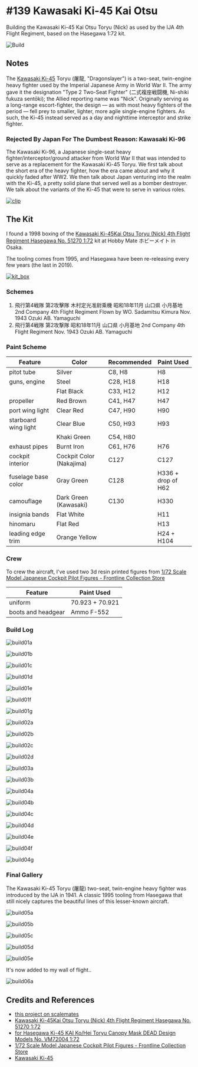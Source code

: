 # #139 Kawasaki Ki-45 Kai Otsu

Building the Kawasaki Ki-45 Kai Otsu Toryu (Nick) as used by the IJA 4th Flight Regiment, based on the Hasegawa 1:72 kit.

![Build](./assets/Ki45KaiOtsu_build.jpg?raw=true)

## Notes

The [Kawasaki Ki-45](https://en.wikipedia.org/wiki/Kawasaki_Ki-45) Toryu (屠龍, "Dragonslayer") is a two-seat, twin-engine heavy fighter used by the Imperial Japanese Army in World War II. The army gave it the designation "Type 2 Two-Seat Fighter" (二式複座戦闘機, Ni-shiki fukuza sentōki); the Allied reporting name was "Nick". Originally serving as a long-range escort-fighter, the design — as with most heavy fighters of the period — fell prey to smaller, lighter, more agile single-engine fighters. As such, the Ki-45 instead served as a day and nighttime interceptor and strike fighter.

### Rejected By Japan For The Dumbest Reason: Kawasaki Ki-96

The Kawasaki Ki-96, a Japanese single-seat heavy fighter/interceptor/ground attacker from World War II that was intended to serve as a replacement for the Kawasaki Ki-45 Toryu. We first talk about the short era of the heavy fighter, how the era came about and why it quickly faded after WW2. We then talk about Japan venturing into the realm with the Ki-45, a pretty solid plane that served well as a bomber destroyer. We talk about the variants of the Ki-45 that were to serve in various roles.

[![clip](https://img.youtube.com/vi/9RkWZgAGorA/0.jpg)](https://www.youtube.com/watch?v=9RkWZgAGorA)

## The Kit

I found a 1998 boxing of the
[Kawasaki Ki-45Kai Otsu Toryu (Nick) 4th Flight Regiment Hasegawa No. 51270 1:72](https://www.scalemates.com/kits/hasegawa-51270-kawasaki-ki-45kai-otsu-toryu-nick-4th-flight-regiment--177786)
kit at Hobby Mate ホビーメイト in Osaka.

The tooling comes from 1995, and Hasegawa have been re-releasing every few years (the last in 2019).

[![kit_box](./assets/kit_box.jpg)](https://www.scalemates.com/kits/hasegawa-51270-kawasaki-ki-45kai-otsu-toryu-nick-4th-flight-regiment--177786)

### Schemes

1. 飛行第4戦隊 第2攻擊隊 木村定光准尉乘機 昭和18年11月 山口県 小月基地 2nd Company 4th Flight Regiment Flown by WO. Sadamitsu Kimura Nov. 1943 Ozuki AB. Yamaguchi
2. 飛行第4戦隊 第2攻撃隊 昭和18年11月 山口県 小月基地 2nd Company 4th Flight Regiment Nov. 1943 Ozuki AB. Yamaguchi

### Paint Scheme

| Feature               | Color                    | Recommended | Paint Used |
|-----------------------|--------------------------|-------------|------------|
| pitot tube            | Silver                   | C8, H8      | H8         |
| guns, engine          | Steel                    | C28, H18    | H18        |
|                       | Flat Black               | C33, H12    | H12        |
| propeller             | Red Brown                | C41, H47    | H47        |
| port wing light       | Clear Red                | C47, H90    | H90        |
| starboard wing light  | Clear Blue               | C50, H93    | H93        |
|                       | Khaki Green              | C54, H80    | |
| exhaust pipes         | Burnt Iron               | C61, H76    | H76        |
| cockpit interior      | Cockpit Color (Nakajima) | C127        | C127       |
| fuselage base color   | Gray Green               | C128        | H336 + drop of H62 |
| camouflage            | Dark Green (Kawasaki)    | C130        | H330       |
| insignia bands        | Flat White               |             | H11        |
| hinomaru              | Flat Red                 |             | H13        |
| leading edge trim     | Orange Yellow            |             | H24 + H104 |

### Crew

To crew the aircraft, I've used two 3d resin printed figures from
[1/72 Scale Model Japanese Cockpit Pilot Figures - Frontline Collection Store](https://www.aliexpress.com/item/1005006220262721.html)

| Feature               | Paint Used      |
|-----------------------|-----------------|
| uniform               | 70.923 + 70.921 |
| boots and headgear    | Ammo F-552      |

### Build Log

![build01a](./assets/build01a.jpg?raw=true)

![build01b](./assets/build01b.jpg?raw=true)

![build01c](./assets/build01c.jpg?raw=true)

![build01d](./assets/build01d.jpg?raw=true)

![build01e](./assets/build01e.jpg?raw=true)

![build01f](./assets/build01f.jpg?raw=true)

![build01g](./assets/build01g.jpg?raw=true)

![build02a](./assets/build02a.jpg?raw=true)

![build02b](./assets/build02b.jpg?raw=true)

![build02c](./assets/build02c.jpg?raw=true)

![build02d](./assets/build02d.jpg?raw=true)

![build03a](./assets/build03a.jpg?raw=true)

![build03b](./assets/build03b.jpg?raw=true)

![build04a](./assets/build04a.jpg?raw=true)

![build04b](./assets/build04b.jpg?raw=true)

![build04c](./assets/build04c.jpg?raw=true)

![build04d](./assets/build04d.jpg?raw=true)

![build04e](./assets/build04e.jpg?raw=true)

![build04f](./assets/build04f.jpg?raw=true)

![build04g](./assets/build04g.jpg?raw=true)

### Final Gallery

The Kawasaki Ki-45 Toryu (屠龍) two-seat, twin-engine heavy fighter was introduced by the IJA in 1941.
A classic 1995 tooling from Hasegawa that still nicely captures the beautiful lines of this lesser-known aircraft.

![build05a](./assets/build05a.jpg?raw=true)

![build05b](./assets/build05b.jpg?raw=true)

![build05c](./assets/build05c.jpg?raw=true)

![build05d](./assets/build05d.jpg?raw=true)

![build05e](./assets/build05e.jpg?raw=true)

It's now added to my wall of flight..

![build06a](./assets/build06a.jpg?raw=true)

## Credits and References

* [this project on scalemates](https://www.scalemates.com/profiles/mate.php?id=74137&p=projects&project=167751)
* [Kawasaki Ki-45Kai Otsu Toryu (Nick) 4th Flight Regiment Hasegawa No. 51270 1:72](https://www.scalemates.com/kits/hasegawa-51270-kawasaki-ki-45kai-otsu-toryu-nick-4th-flight-regiment--177786)
* [for Hasegawa Ki-45 KAI Ko/Hei Toryu Canopy Mask DEAD Design Models No. VM72004 1:72](https://www.scalemates.com/kits/dead-design-models-vm72004-ki-45-kai-ko-hei-toryu-canopy-mask--1173407)
* [1/72 Scale Model Japanese Cockpit Pilot Figures - Frontline Collection Store](https://www.aliexpress.com/item/1005006220262721.html)
* [Kawasaki Ki-45](https://en.wikipedia.org/wiki/Kawasaki_Ki-45)
